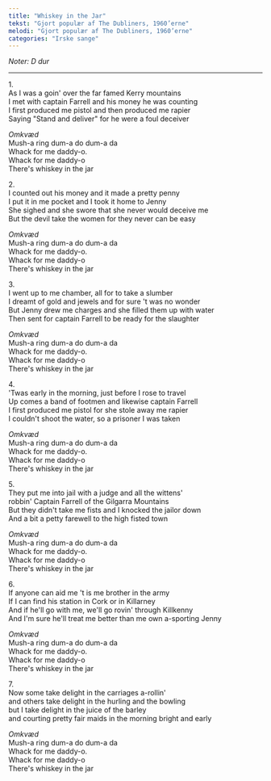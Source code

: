 ```yaml
---
title: "Whiskey in the Jar"
tekst: "Gjort populær af The Dubliners, 1960’erne"
melodi: "Gjort populær af The Dubliners, 1960’erne"
categories: "Irske sange"
---
```

*Noter: D dur*

***

1\.\
As I was a goin' over the far famed Kerry mountains\
I met with captain Farrell and his money he was counting\
I first produced me pistol and then produced me rapier\
Saying "Stand and deliver" for he were a foul deceiver

*Omkvæd*\
Mush-a ring dum-a do dum-a da\
Whack for me daddy-o.\
Whack for me daddy-o\
There's whiskey in the jar

2\.\
I counted out his money and it made a pretty penny\
I put it in me pocket and I took it home to Jenny\
She sighed and she swore that she never would deceive me\
But the devil take the women for they never can be easy

*Omkvæd*\
Mush-a ring dum-a do dum-a da\
Whack for me daddy-o.\
Whack for me daddy-o\
There's whiskey in the jar

3\.\
I went up to me chamber, all for to take a slumber\
I dreamt of gold and jewels and for sure 't was no wonder\
But Jenny drew me charges and she filled them up with water\
Then sent for captain Farrell to be ready for the slaughter

*Omkvæd*\
Mush-a ring dum-a do dum-a da\
Whack for me daddy-o.\
Whack for me daddy-o\
There's whiskey in the jar

4\.\
'Twas early in the morning, just before I rose to travel\
Up comes a band of footmen and likewise captain Farrell\
I first produced me pistol for she stole away me rapier\
I couldn't shoot the water, so a prisoner I was taken

*Omkvæd*\
Mush-a ring dum-a do dum-a da\
Whack for me daddy-o.\
Whack for me daddy-o\
There's whiskey in the jar

5\.\
They put me into jail with a judge and all the wittens'\
robbin' Captain Farrell of the Gilgarra Mountains\
But they didn't take me fists and I knocked the jailor down\
And a bit a petty farewell to the high fisted town

*Omkvæd*\
Mush-a ring dum-a do dum-a da\
Whack for me daddy-o.\
Whack for me daddy-o\
There's whiskey in the jar

6\.\
If anyone can aid me 't is me brother in the army\
If I can find his station in Cork or in Killarney\
And if he'll go with me, we'll go rovin' through Killkenny\
And I'm sure he'll treat me better than me own a-sporting Jenny

*Omkvæd*\
Mush-a ring dum-a do dum-a da\
Whack for me daddy-o.\
Whack for me daddy-o\
There's whiskey in the jar

7\.\
Now some take delight in the carriages a-rollin'\
and others take delight in the hurling and the bowling\
but I take delight in the juice of the barley\
and courting pretty fair maids in the morning bright and early

*Omkvæd*\
Mush-a ring dum-a do dum-a da\
Whack for me daddy-o.\
Whack for me daddy-o\
There's whiskey in the jar